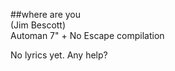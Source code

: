 ##where are you  
(Jim Bescott)  
Automan 7&quot; + No Escape compilation  
  
No lyrics yet. Any help?  
